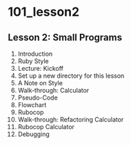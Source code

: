 # 101_lesson2

## Lesson 2: Small Programs
1.  Introduction
2.  Ruby Style
3.  Lecture: Kickoff
4.  Set up a new directory for this lesson
5.  A Note on Style
6.  Walk-through: Calculator
7.  Pseudo-Code
8.  Flowchart
9.  Rubocop
10. Walk-through: Refactoring Calculator
11. Rubocop Calculator
12. Debugging
